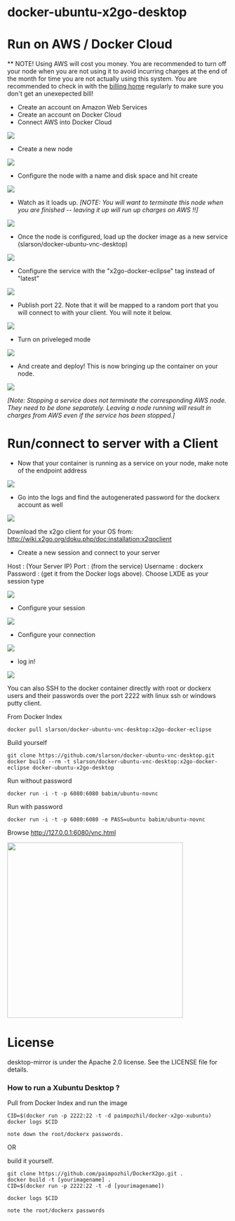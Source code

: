 docker-ubuntu-x2go-desktop
=========================

# Run on AWS / Docker Cloud

** NOTE! Using AWS will cost you money.  You are recommended to turn off your node when you are not using it to avoid incurring charges at the end of the month for time you are not actually using this system.  You are recommended to check in with the [billing home](https://console.aws.amazon.com/billing/home?#/) regularly to make sure you don't get an unexepected bill!

* Create an account on Amazon Web Services
* Create an account on Docker Cloud
* Connect AWS into Docker Cloud

![](http://i.giphy.com/3o72FeZJo0HhQjpPr2.gif)

* Create a new node
 
![](http://i.giphy.com/26BRMMAJkfv9JR2Qo.gif)

* Configure the node with a name and disk space and hit create

![](http://i.giphy.com/3oEjHEcbHVzZJGMYIE.gif)

* Watch as it loads up. *[NOTE: You will want to terminate this node when you are finished -- leaving it up will run up charges on AWS !!]*

![](http://i.giphy.com/3oEjI3icaQcIhTyo1y.gif)

* Once the node is configured, load up the docker image as a new service (slarson/docker-ubuntu-vnc-desktop)

![](http://i.giphy.com/3o72F933gbnE250OM8.gif)

* Configure the service with the "x2go-docker-eclipse" tag instead of "latest"

![](http://i.giphy.com/26gJAjEDbvZOV8hZC.gif)

* Publish port 22.  Note that it will be mapped to a random port that you will connect to with your client.  You will note it below.

![](http://i.giphy.com/3o6ZtaSFnUywNgeH3G.gif)

* Turn on priveleged mode

![](http://i.giphy.com/l0HlKtL7b9Mwm4SuA.gif)

* And create and deploy!  This is now bringing up the container on your node.

![](http://i.giphy.com/3o6ZtcvIzsJ9WIxIgU.gif)

*[Note: Stopping a service does not terminate the corresponding AWS node.  They need to be done separately.  Leaving a node running will result in charges from AWS even if the service has been stopped.]*



# Run/connect to server with a Client

* Now that your container is running as a service on your node, make note of the endpoint address

![](http://i.giphy.com/3o72F6S2oOh4adglcQ.gif)

* Go into the logs and find the autogenerated password for the dockerx account as well

![](http://i.giphy.com/3oEjI50eTICvsfteuY.gif)

Download the x2go client for your OS from:
http://wiki.x2go.org/doku.php/doc:installation:x2goclient

* Create a new session and connect to your server

Host : (Your Server IP) Port : (from the service) Username : dockerx Password : (get it from the Docker logs above).  Choose LXDE as your session type

![](http://i.giphy.com/3oEjHRosaDnfy9GS3K.gif)

* Configure your session

![](http://i.giphy.com/l46CAtYlhqi5IzYY0.gif)


* Configure your connection

![](http://i.giphy.com/3o6Ztnl4UYZ2K548ec.gif)


* log in!

![](http://i.giphy.com/3o72Fa03JgQeDY5rm8.gif)



You can also SSH to the docker container directly with root or dockerx users and their passwords over the port 2222 with linux ssh or windows putty client.

From Docker Index
```
docker pull slarson/docker-ubuntu-vnc-desktop:x2go-docker-eclipse
```



Build yourself
```
git clone https://github.com/slarson/docker-ubuntu-vnc-desktop.git
docker build --rm -t slarson/docker-ubuntu-vnc-desktop:x2go-docker-eclipse docker-ubuntu-x2go-desktop
```

Run without password
```
docker run -i -t -p 6080:6080 babim/ubuntu-novnc
```
Run with password
```
docker run -i -t -p 6080:6080 -e PASS=ubuntu babim/ubuntu-novnc
```

Browse http://127.0.0.1:6080/vnc.html

<img src="https://raw.github.com/babim/docker-ubuntu-vnc-desktop/master/screenshots/lxde.png" width=400/>

License
==================

desktop-mirror is under the Apache 2.0 license. See the LICENSE file for details.


### How to run a Xubuntu Desktop  ?

Pull from Docker Index and run the image

```
CID=$(docker run -p 2222:22 -t -d paimpozhil/docker-x2go-xubuntu)
docker logs $CID

note down the root/dockerx passwords.
```

OR

build it yourself.

```
git clone https://github.com/paimpozhil/DockerX2go.git .
docker build -t [yourimagename] .
CID=$(docker run -p 2222:22 -t -d [yourimagename])

docker logs $CID

note the root/dockerx passwords
```




